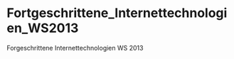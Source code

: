 Fortgeschrittene_Internettechnologien_WS2013
============================================

Forgeschrittene Internettechnologien WS 2013
